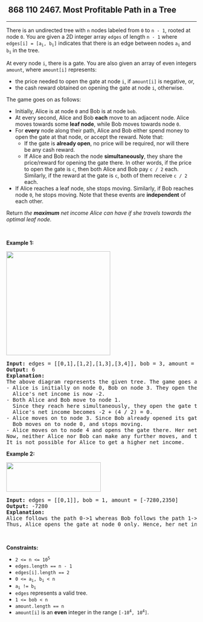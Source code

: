 <h2> 868 110
2467. Most Profitable Path in a Tree</h2><hr><div><p>There is an undirected tree with <code>n</code> nodes labeled from <code>0</code> to <code>n - 1</code>, rooted at node <code>0</code>. You are given a 2D integer array <code>edges</code> of length <code>n - 1</code> where <code>edges[i] = [a<sub>i</sub>, b<sub>i</sub>]</code> indicates that there is an edge between nodes <code>a<sub>i</sub></code> and <code>b<sub>i</sub></code> in the tree.</p>

<p>At every node <code>i</code>, there is a gate. You are also given an array of even integers <code>amount</code>, where <code>amount[i]</code> represents:</p>

<ul>
	<li>the price needed to open the gate at node <code>i</code>, if <code>amount[i]</code> is negative, or,</li>
	<li>the cash reward obtained on opening the gate at node <code>i</code>, otherwise.</li>
</ul>

<p>The game goes on as follows:</p>

<ul>
	<li>Initially, Alice is at node <code>0</code> and Bob is at node <code>bob</code>.</li>
	<li>At every second, Alice and Bob <b>each</b> move to an adjacent node. Alice moves towards some <strong>leaf node</strong>, while Bob moves towards node <code>0</code>.</li>
	<li>For <strong>every</strong> node along their path, Alice and Bob either spend money to open the gate at that node, or accept the reward. Note that:
	<ul>
		<li>If the gate is <strong>already open</strong>, no price will be required, nor will there be any cash reward.</li>
		<li>If Alice and Bob reach the node <strong>simultaneously</strong>, they share the price/reward for opening the gate there. In other words, if the price to open the gate is <code>c</code>, then both Alice and Bob pay&nbsp;<code>c / 2</code> each. Similarly, if the reward at the gate is <code>c</code>, both of them receive <code>c / 2</code> each.</li>
	</ul>
	</li>
	<li>If Alice reaches a leaf node, she stops moving. Similarly, if Bob reaches node <code>0</code>, he stops moving. Note that these events are <strong>independent</strong> of each other.</li>
</ul>

<p>Return<em> the <strong>maximum</strong> net income Alice can have if she travels towards the optimal leaf node.</em></p>

<p>&nbsp;</p>
<p><strong class="example">Example 1:</strong></p>
<img alt="" src="https://assets.leetcode.com/uploads/2022/10/29/eg1.png" style="width: 275px; height: 275px;">
<pre><strong>Input:</strong> edges = [[0,1],[1,2],[1,3],[3,4]], bob = 3, amount = [-2,4,2,-4,6]
<strong>Output:</strong> 6
<strong>Explanation:</strong> 
The above diagram represents the given tree. The game goes as follows:
- Alice is initially on node 0, Bob on node 3. They open the gates of their respective nodes.
  Alice's net income is now -2.
- Both Alice and Bob move to node 1. 
&nbsp; Since they reach here simultaneously, they open the gate together and share the reward.
&nbsp; Alice's net income becomes -2 + (4 / 2) = 0.
- Alice moves on to node 3. Since Bob already opened its gate, Alice's income remains unchanged.
&nbsp; Bob moves on to node 0, and stops moving.
- Alice moves on to node 4 and opens the gate there. Her net income becomes 0 + 6 = 6.
Now, neither Alice nor Bob can make any further moves, and the game ends.
It is not possible for Alice to get a higher net income.
</pre>

<p><strong class="example">Example 2:</strong></p>
<img alt="" src="https://assets.leetcode.com/uploads/2022/10/29/eg2.png" style="width: 250px; height: 78px;">
<pre><strong>Input:</strong> edges = [[0,1]], bob = 1, amount = [-7280,2350]
<strong>Output:</strong> -7280
<strong>Explanation:</strong> 
Alice follows the path 0-&gt;1 whereas Bob follows the path 1-&gt;0.
Thus, Alice opens the gate at node 0 only. Hence, her net income is -7280. 
</pre>

<p>&nbsp;</p>
<p><strong>Constraints:</strong></p>

<ul>
	<li><code>2 &lt;= n &lt;= 10<sup>5</sup></code></li>
	<li><code>edges.length == n - 1</code></li>
	<li><code>edges[i].length == 2</code></li>
	<li><code>0 &lt;= a<sub>i</sub>, b<sub>i</sub> &lt; n</code></li>
	<li><code>a<sub>i</sub> != b<sub>i</sub></code></li>
	<li><code>edges</code> represents a valid tree.</li>
	<li><code>1 &lt;= bob &lt; n</code></li>
	<li><code>amount.length == n</code></li>
	<li><code>amount[i]</code> is an <strong>even</strong> integer in the range <code>[-10<sup>4</sup>, 10<sup>4</sup>]</code>.</li>
</ul>
</div>